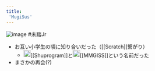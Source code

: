 ```yaml
---
title:
 'MugiSus'
---
```


![image](https://pbs.twimg.com/profile_images/1397494971607896064/lRNBPSlD_400x400.jpg)
#未踏Jr
- お互い小学生の頃に知り合いだった（[[Scratch]]繋がり）
    - <img src='https://scrapbox.io/api/pages/blu3mo-public/blu3mo/icon' alt='blu3mo.icon' height="19.5"/>[[Shuprogram]]と<img src='https://scrapbox.io/api/pages/blu3mo-public/MugiSus/icon' alt='MugiSus.icon' height="19.5"/>[[MMGISS]]という名前だった
- まさかの再会(?)
